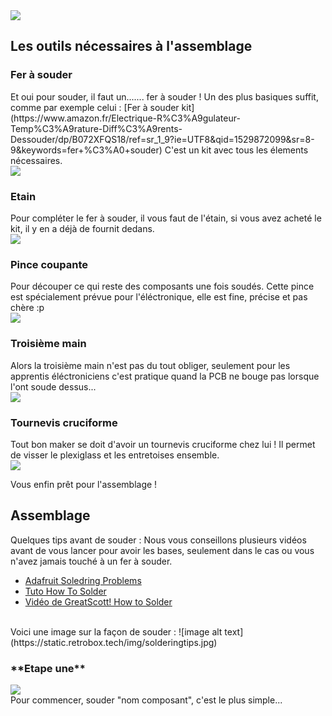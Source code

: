 <div class="image-header">
	<img src="https://i.imgur.com/32ObfXb.png"/>
</div>

## Les outils nécessaires à l'assemblage

<h3 class="dividing">Fer à souder</h3>

<div class="docs-section">
<div>
Et oui pour souder, il faut un....... fer à souder ! Un des plus basiques suffit, comme par exemple celui : [Fer à souder kit](https://www.amazon.fr/Electrique-R%C3%A9gulateur-Temp%C3%A9rature-Diff%C3%A9rents-Dessouder/dp/B072XFQS18/ref=sr_1_9?ie=UTF8&qid=1529872099&sr=8-9&keywords=fer+%C3%A0+souder) C'est un kit avec tous les élements nécessaires.
</div>
<img src="https://static.retrobox.tech/img/materials/SOLDERINGIRON.png">
</div>

<h3 class="dividing">Etain</h3>

<div class="docs-section">
<div>
Pour compléter le fer à souder, il vous faut de l'étain, si vous avez acheté le kit, il y en a déjà de fournit dedans.
</div>
<img src="https://static.retrobox.tech/img/materials/TIN.png">
</div>

<h3 class="dividing">Pince coupante</h3>

<div class="docs-section">
<div>
Pour découper ce qui reste des composants une fois soudés. Cette pince est spécialement prévue pour l'éléctronique, elle est fine, précise et pas chère :p
</div>
<img src="https://static.retrobox.tech/img/materials/PLATO.png">
</div>

<h3 class="dividing">Troisième main</h3>

<div class="docs-section">
<div>
Alors la troisième main n'est pas du tout obliger, seulement pour les apprentis éléctroniciens c'est pratique quand la PCB ne bouge pas lorsque l'ont soude dessus...
</div>
<img src="https://static.retrobox.tech/img/materials/THIRDHAND.png">
</div>

<h3 class="dividing">Tournevis cruciforme</h3>

<div class="docs-section">
<div>
Tout bon maker se doit d'avoir un tournevis cruciforme chez lui ! Il permet de visser le plexiglass et les entretoises ensemble.
</div>
<img src="https://static.retrobox.tech/img/materials/SCREWDRIVER.png">
</div>

<div class="docs-alert info">
  <i class="icon fas fas fa-forward"></i>
  <p>Vous enfin prêt pour l'assemblage !</p>
</div>

## Assemblage

Quelques tips avant de souder :
Nous vous conseillons plusieurs vidéos avant de vous lancer pour avoir les bases, seulement dans le cas ou vous n'avez jamais touché à un fer à souder.

* [Adafruit Soledring Problems](https://learn.adafruit.com/adafruit-guide-excellent-soldering/common-problems)
* [Tuto How To Solder](http://www.instructables.com/id/How-to-solder/)
* [Vidéo de GreatScott! How to Solder](https://www.youtube.com/watch?v=VxMV6wGS3NY/)
<br>
Voici une image sur la façon de souder :
![image alt text](https://static.retrobox.tech/img/solderingtips.jpg)

<h3 class="dividing-right">**Etape une**</h3>

<div class="docs-section">
<div>
<img src="https://static.retrobox.tech/img/composants/BATTERY.png">
</div>
Pour commencer, souder "nom composant", c'est le plus simple...
</div>
